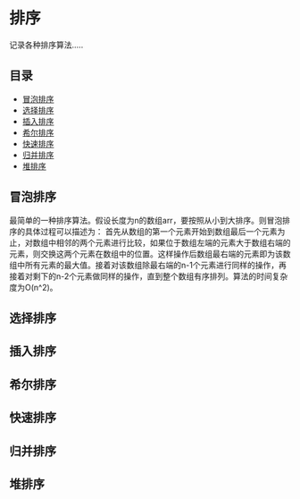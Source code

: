 # 排序

记录各种排序算法.....

## 目录
 - [冒泡排序](#冒泡排序)
 - [选择排序](#选择排序)
 - [插入排序](#插入排序)
 - [希尔排序](#希尔排序)
 - [快速排序](#快速排序)
 - [归并排序](#归并排序)
 - [堆排序](#堆排序)


## 冒泡排序
最简单的一种排序算法。假设长度为n的数组arr，要按照从小到大排序。则冒泡排序的具体过程可以描述为： 首先从数组的第一个元素开始到数组最后一个元素为止，对数组中相邻的两个元素进行比较，如果位于数组左端的元素大于数组右端的元素，则交换这两个元素在数组中的位置。这样操作后数组最右端的元素即为该数组中所有元素的最大值。接着对该数组除最右端的n-1个元素进行同样的操作，再接着对剩下的n-2个元素做同样的操作，直到整个数组有序排列。算法的时间复杂度为O(n^2)。

## 选择排序

## 插入排序

## 希尔排序

## 快速排序

## 归并排序

## 堆排序